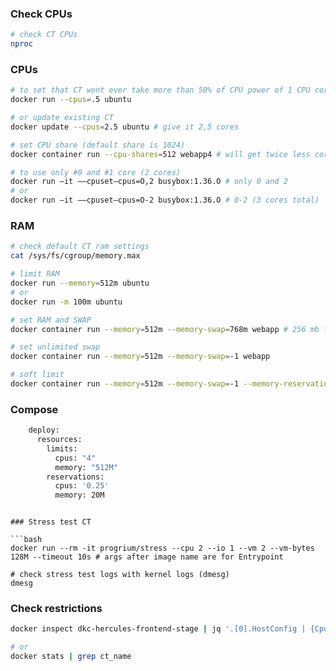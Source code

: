 ### Check CPUs

```bash
# check CT CPUs
nproc
```

### CPUs

```bash
# to set that CT wont ever take more than 50% of CPU power of 1 CPU core from the docker host
docker run --cpus=.5 ubuntu

# or update existing CT
docker update --cpus=2.5 ubuntu # give it 2,5 cores

# set CPU share (default share is 1024)
docker container run --cpu-shares=512 webapp4 # will get twice less core usage time than default CTs

# to use only #0 and #1 core (2 cores)
docker run —it ——cpuset—cpus=O,2 busybox:1.36.O # only 0 and 2
# or
docker run —it ——cpuset—cpus=O-2 busybox:1.36.O # 0-2 (3 cores total)
```

### RAM

```bash
# check default CT ram settings
cat /sys/fs/cgroup/memory.max

# limit RAM
docker run --memory=512m ubuntu
# or
docker run -m 100m ubuntu

# set RAM and SWAP
docker container run --memory=512m --memory-swap=768m webapp # 256 mb forswap. It cant be set without RAM!

# set unlimited swap
docker container run --memory=512m --memory-swap=-1 webapp

# soft limit
docker container run --memory=512m --memory-swap=-1 --memory-reservation=100 webapp # set 100-200 mb limit
```

### Compose

```bash
    deploy:
      resources:
        limits:
          cpus: "4"
          memory: "512M"
	    reservations:
	      cpus: '0.25'
	      memory: 20M
```
```

### Stress test CT

```bash
docker run --rm -it progrium/stress --cpu 2 --io 1 --vm 2 --vm-bytes 128M --timeout 10s # args after image name are for Entrypoint

# check stress test logs with kernel logs (dmesg)
dmesg
```

### Check restrictions

```bash
docker inspect dkc-hercules-frontend-stage | jq '.[0].HostConfig | {CpuShares: .CpuShares, CpusetCpus: .CpusetCpus, Memory: .Memory, NanoCpus: .NanoCpus}'

# or
docker stats | grep ct_name
```
